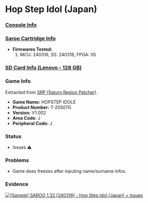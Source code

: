 # Hop Step Idol (Japan)

### [Console Info](../../../../Info/Consoles/VA13/README.md)

### [Saroo Cartridge Info](../../../../Info/Cartridges/RetroGameParadiseStore/1.32F/README.md)

- <b>Firmwares Tested:</b>
  1. MCU: 240316, SS: 240316, FPGA: 05

### [SD Card Info (Lenovo - 128 GB)](../../../../Info/SdCards/Lenovo/128GB/fat32/README.md)

### Game Info

Extracted from [SRP (Saturn Region Patcher)](https://segaxtreme.net/resources/saturn-region-patcher.81/download).

- <b>Game Name:</b> HOPSTEP IDOLE
- <b>Product Number:</b> T-20507G
- <b>Version:</b> V1.002
- <b>Area Code:</b> J
- <b>Peripheral Code:</b> J

### Status

- Issues :warning:

### Problems

- Game does freezes after inputing name/surname infos.

### Evidence

[![[Sample] SAROO 1.32 (240316) - Hop Step Idol (Japan) = Issues](https://img.youtube.com/vi/iU1h2TUz9zM/0.jpg)](https://www.youtube.com/watch?v=iU1h2TUz9zM)

